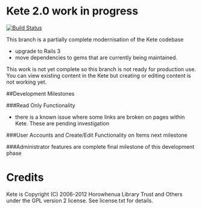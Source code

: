 # Kete 2.0 work in progress

[![Build Status](https://travis-ci.org/kete/kete.svg?branch=kete2)](https://travis-ci.org/kete/kete)

This branch is a partially complete modernisation of the Kete codebase

* upgrade to Rails 3
* move dependencies to gems that are currently being maintained.

This work is not yet complete so this branch is not ready for production use.
You can view existing content in the Kete but creating or editing content is not
working yet.

##Development Milestones

###Read Only Functionality
- there is a known issue where some links are broken on pages within Kete. These are pending investigation

###User Accounts and Create/Edit Functionality on Items
next milestone

###Administrator features are complete
final milestone of this development phase


# Credits

Kete is Copyright (C) 2006-2012 Horowhenua Library Trust and Others under the GPL version 2 license.  See license.txt for details.
